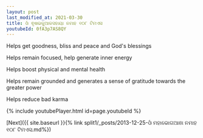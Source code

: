 ```yaml
---
layout: post
last_modified_at: 2021-03-30
title: ଓଁ ଵୃଷଭକୁଆକସହାୟା ନମାହ ୧୦୮ ଟିମଏସ
youtubeId: 0fA3p7AS8QY
---
```

 
 
Helps get goodness, bliss and peace and God's blessings
 
Helps remain focused, help generate inner energy 
 
Helps boost physical and mental health 
 
Helps remain grounded and generates a sense of gratitude towards the greater power 
 
Helps reduce bad karma
 
 
 
 


{% include youtubePlayer.html id=page.youtubeId %}
 
[Next]({{ site.baseurl }}{% link  split1/_posts/2013-12-25-ଓଁ ମହାଭୋଗଆଞା ନମାହ ୧୦୮ ଟିମଏସ.md%})
 
